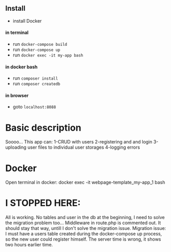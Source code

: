 ## Install

 - install Docker
 
 #### in terminal 
 - run `docker-compose build`
 - run `docker-compose up`
 - run `docker exec -it my-app bash`
 
 #### in docker bash
 - run `composer install`
 - run `composer createdb`
 
 #### in browser
 - goto `localhost:8088`



# Basic description

Soooo... This app can:
1-CRUD with users
2-registering and and login
3-uploading user files to individual user storages
4-logging errors


# Docker

Open terminal in docker: docker exec -it webpage-template_my-app_1 bash  


# I STOPPED HERE:
All is working.
No tables and user in the db at the beginning, I need to solve the migration problem too...
Middleware in route.php is commented out. It should stay that way, untill I don't solve the migration issue.
Migration issue: I must have a users table created during the docker-compose up process, so the
new user could register himself.
The server time is wrong, it shows two hours earlier time.